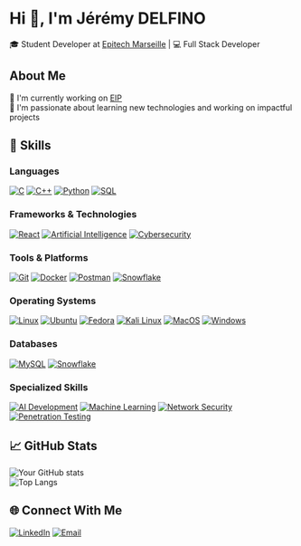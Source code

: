 # Hi 👋, I'm Jérémy DELFINO  
🎓 Student Developer at [Epitech Marseille](https://www.epitech.eu/) | 💻 Full Stack Developer  

## About Me  
🔭 I'm currently working on [EIP](#)  
💬 I'm passionate about learning new technologies and working on impactful projects  

## 🌟 Skills

### Languages  
[![C](https://img.shields.io/badge/-C-00599C?logo=c&logoColor=white&style=for-the-badge)](https://en.wikipedia.org/wiki/C_(programming_language))
[![C++](https://img.shields.io/badge/-C++-00599C?logo=cplusplus&logoColor=white&style=for-the-badge)](https://en.wikipedia.org/wiki/C%2B%2B)
[![Python](https://img.shields.io/badge/-Python-3776AB?logo=python&logoColor=white&style=for-the-badge)](https://www.python.org/)
[![SQL](https://img.shields.io/badge/-SQL-4479A1?logo=sql&logoColor=white&style=for-the-badge)](https://en.wikipedia.org/wiki/SQL)

### Frameworks & Technologies  
[![React](https://img.shields.io/badge/-React-61DAFB?logo=react&logoColor=black&style=for-the-badge)](https://reactjs.org/)
[![Artificial Intelligence](https://img.shields.io/badge/-Artificial%20Intelligence-FF4B4B?logo=ai&logoColor=white&style=for-the-badge)](#)
[![Cybersecurity](https://img.shields.io/badge/-Cybersecurity-276DC3?logo=security&logoColor=white&style=for-the-badge)](#)

### Tools & Platforms  
[![Git](https://img.shields.io/badge/-Git-F05032?logo=git&logoColor=white&style=for-the-badge)](https://git-scm.com/)
[![Docker](https://img.shields.io/badge/-Docker-2496ED?logo=docker&logoColor=white&style=for-the-badge)](https://www.docker.com/)
[![Postman](https://img.shields.io/badge/-Postman-FF6C37?logo=postman&logoColor=white&style=for-the-badge)](https://www.postman.com/)
[![Snowflake](https://img.shields.io/badge/-Snowflake-29B5E8?logo=snowflake&logoColor=white&style=for-the-badge)](https://www.snowflake.com/)

### Operating Systems
[![Linux](https://img.shields.io/badge/-Linux-FCC624?logo=linux&logoColor=black&style=for-the-badge)](https://www.linux.org/)
[![Ubuntu](https://img.shields.io/badge/-Ubuntu-E95420?logo=ubuntu&logoColor=white&style=for-the-badge)](https://ubuntu.com/)
[![Fedora](https://img.shields.io/badge/-Fedora-294172?logo=fedora&logoColor=white&style=for-the-badge)](https://getfedora.org/)
[![Kali Linux](https://img.shields.io/badge/-Kali%20Linux-557C94?logo=kali-linux&logoColor=white&style=for-the-badge)](https://www.kali.org/)
[![MacOS](https://img.shields.io/badge/-MacOS-000000?logo=apple&logoColor=white&style=for-the-badge)](https://www.apple.com/macos/)
[![Windows](https://img.shields.io/badge/-Windows-0078D6?logo=windows&logoColor=white&style=for-the-badge)](https://www.microsoft.com/windows/)

### Databases  
[![MySQL](https://img.shields.io/badge/-MySQL-4479A1?logo=mysql&logoColor=white&style=for-the-badge)](https://www.mysql.com/)
[![Snowflake](https://img.shields.io/badge/-Snowflake-29B5E8?logo=snowflake&logoColor=white&style=for-the-badge)](https://www.snowflake.com/)

### Specialized Skills
[![AI Development](https://img.shields.io/badge/-AI%20Development-FF4B4B?logo=ai&logoColor=white&style=for-the-badge)](#)
[![Machine Learning](https://img.shields.io/badge/-Machine%20Learning-01D277?logo=python&logoColor=white&style=for-the-badge)](#)
[![Network Security](https://img.shields.io/badge/-Network%20Security-276DC3?logo=security&logoColor=white&style=for-the-badge)](#)
[![Penetration Testing](https://img.shields.io/badge/-Penetration%20Testing-557C94?logo=kali-linux&logoColor=white&style=for-the-badge)](#)

## 📈 GitHub Stats  
![Your GitHub stats](https://github-readme-stats.vercel.app/api?username=jeremydelfino&show_icons=true&theme=radical)  
![Top Langs](https://github-readme-stats.vercel.app/api/top-langs/?username=jeremydelfino&layout=compact&theme=radical)  

## 🌐 Connect With Me  
[![LinkedIn](https://img.shields.io/badge/LinkedIn-0077B5?style=for-the-badge&logo=linkedin&logoColor=white)](https://www.linkedin.com/in/jeremydelfino/)
[![Email](https://img.shields.io/badge/Email-D14836?style=for-the-badge&logo=gmail&logoColor=white)](mailto:jeremy.delfino@epitech.eu)
